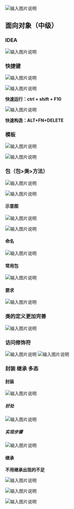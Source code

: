 ![输入图片说明](/imgs/2024-07-12/rl95OgdaeALatiAt.png)

## 面向对象（中级）

### IDEA
![输入图片说明](/imgs/2024-07-12/47tJBowFTyNXO9cp.png)

### 快捷键
![输入图片说明](/imgs/2024-07-12/Uy3omsXpr9Fk9J4K.png)

![输入图片说明](/imgs/2024-07-12/rKploEJYa0tNUTV9.png)

**快速运行：ctrl + shift + F10**

![输入图片说明](/imgs/2024-07-12/8zTT3sNiC7MkZiLc.png)

**快速构造：ALT+FN+DELETE**

### 模板

![输入图片说明](/imgs/2024-07-12/N9CDWA575i066asq.png)

![输入图片说明](/imgs/2024-07-12/LOGMk2vj4yQbLTlb.png)

### 包（包>类>方法）

![输入图片说明](/imgs/2024-07-12/eC4nRpw6FEgmSD71.png)

![输入图片说明](/imgs/2024-07-12/wwmW6WDLHbeKQ6IP.png)

#### 示意图
![输入图片说明](/imgs/2024-07-12/VnpxYjag2B3LGs9R.png)

![输入图片说明](/imgs/2024-07-12/XUwGhdFXzNEG4jBX.png)

#### 命名
![输入图片说明](/imgs/2024-07-12/e1XpDIaJgCn2v6ku.png)

#### 常用包
![输入图片说明](/imgs/2024-07-12/7vBdPXXhAdYQPU68.png)
#### 要求

![输入图片说明](/imgs/2024-07-12/Hm7whZo7L3f1H4as.png)

### 类的定义更加完善
![输入图片说明](/imgs/2024-07-12/AEfjiqRW1Ko5YaXg.png)

### 访问修饰符
![输入图片说明](/imgs/2024-07-12/zCoQbvdRGAx3PYV3.png)
![输入图片说明](/imgs/2024-07-12/HV3D2obuS8NUQWvk.png)

### 封装 继承 多态
#### 封装
![输入图片说明](/imgs/2024-07-12/tQfqSkza28wouzYw.png)

##### 好处

![输入图片说明](/imgs/2024-07-12/f8ERAYKvCCpRuQRv.png)

##### 实现步骤

![输入图片说明](/imgs/2024-07-12/Amu924wipurDZmGj.png)


#### 继承
**不用继承出现的不足**

![输入图片说明](/imgs/2024-07-12/1pwRU8QCH8uJCEoJ.png)

![输入图片说明](/imgs/2024-07-12/HH7oZulroXRQ3zGB.png)

![输入图片说明](/imgs/2024-07-12/MRTvZRkdO2muJOJ8.png)


<!--stackedit_data:
eyJoaXN0b3J5IjpbNDAwNzY5OTgsLTE1OTM3MDUxMTIsLTE5Nj
MyNDEyNDYsMTg0MzI5NjEzNiwxNzI5MDMxNTY2LC00MTgwNjMy
NjksLTE0MDQ5NTIzOTEsLTE2Mzc1MTI2OTUsMTMyMDEyOTAyNS
wtMTUxMTE1OTQxMSwxNzU1NDcyNzk5LC02NjE0NDQzMTcsLTE5
MTY3MDIwNTcsNDc2Nzk4NzQ3XX0=
-->